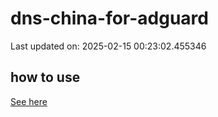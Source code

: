 # dns-china-for-adguard

Last updated on: 2025-02-15 00:23:02.455346

## how to use

[See here](https://github.com/AdguardTeam/AdGuardHome/wiki/Configuration#upstreams-from-file)